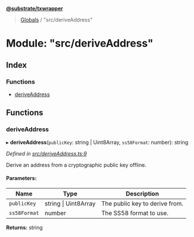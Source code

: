 **[@substrate/txwrapper](../README.md)**

> [Globals](../globals.md) / "src/deriveAddress"

# Module: "src/deriveAddress"

## Index

### Functions

* [deriveAddress](_src_deriveaddress_.md#deriveaddress)

## Functions

### deriveAddress

▸ **deriveAddress**(`publicKey`: string \| Uint8Array, `ss58Format`: number): string

*Defined in [src/deriveAddress.ts:9](https://github.com/paritytech/txwrapper/blob/258f4de/src/deriveAddress.ts#L9)*

Derive an address from a cryptographic public key offline.

#### Parameters:

Name | Type | Description |
------ | ------ | ------ |
`publicKey` | string \| Uint8Array | The public key to derive from. |
`ss58Format` | number | The SS58 format to use.  |

**Returns:** string
